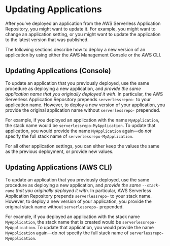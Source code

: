 # Updating Applications<a name="serverlessrepo-how-to-consume-new-version"></a>

After you've deployed an application from the AWS Serverless Application Repository, you might want to update it\. For example, you might want to change an application setting, or you might want to update the application to the latest version that was published\.

The following sections describe how to deploy a new version of an application by using either the AWS Management Console or the AWS CLI\.

## Updating Applications \(Console\)<a name="update-applications"></a>

To update an application that you previously deployed, use the same procedure as deploying a new application, and *provide the same application name that you originally deployed it with*\. In particular, the AWS Serverless Application Repository prepends `serverlessrepro-` to your application name\. However, to deploy a new version of your application, you provide the original application name without `serverlessrepo-` prepended\.

For example, if you deployed an application with the name `MyApplication`, the stack name would be `serverlessrepo-MyApplication`\. To update that application, you would provide the name `MyApplication` again—do *not* specify the full stack name of `serverlessrepo-MyApplication`\.

For all other application settings, you can either keep the values the same as the previous deployment, or provide new values\.

## Updating Applications \(AWS CLI\)<a name="update-applications-cli"></a>

To update an application that you previously deployed, use the same procedure as deploying a new application, and *provide the same `--stack-name` that you originally deployed it with*\. In particular, AWS Serverless Application Repository prepends `serverlessrepo-` to your stack name\. However, to deploy a new version of your application, you provide the original stack name without `serverlessrepo-` prepended\.

For example, if you deployed an application with the stack name `MyApplication`, the stack name that is created would be `serverlessrepo-MyApplication`\. To update that application, you would provide the name `MyApplication` again—do *not* specify the full stack name of `serverlessrepo-MyApplication`\.